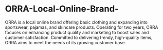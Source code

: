 # ORRA-Local-Online-Brand-
ORRA is a local online brand offering basic clothing and expanding into sportswear, pajamas, and skincare products. Operating for two years, ORRA focuses on enhancing product quality and marketing to boost sales and customer satisfaction. Committed to delivering trendy, high-quality items, ORRA aims to meet the needs of its growing customer base.
